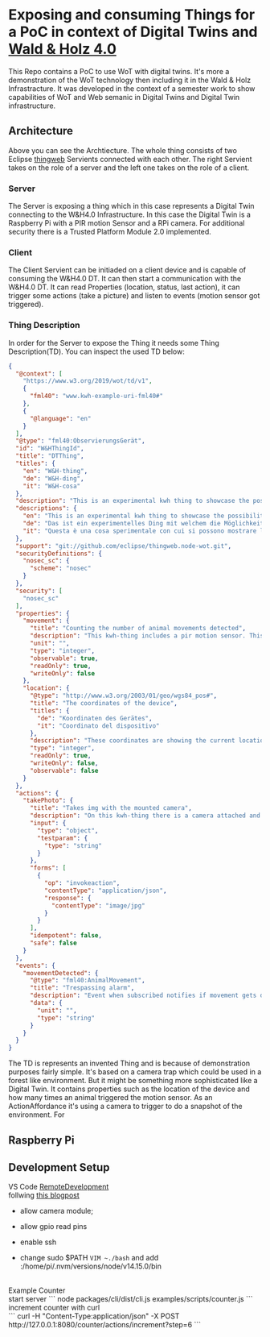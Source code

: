 # Exposing and consuming Things for a PoC in context of Digital Twins and [Wald & Holz 4.0](https://www.kwh40.de/)

This Repo contains a PoC to use WoT with digital twins. It's more a demonstration of the WoT technology then including it in the Wald & Holz Infrastracture. 
It was developed in the context of a semester work to show capabilities of WoT and Web semanic in Digital Twins and Digital Twin infrastructure. 

## Architecture

Above you can see the Archtiecture. The whole thing consists of two Eclipse [thingweb](https://github.com/eclipse/thingweb.node-wot/) Servients connected with each other. The right Servient takes on the role of a server and the left one takes on the role of a client. 

### Server
The Server is exposing a thing which in this case represents a Digital Twin connecting to the W&H4.0 Infrastructure. In this case the Digital Twin is a Raspberry Pi with a PIR motion Sensor and a RPi camera. For additional security there is a Trusted Platform Module 2.0 implemented. 

### Client
The Client Servient can be initiaded on a client device and is capable of consuming the W&H4.0 DT. It can then start a communication with the W&H4.0 DT. It can read Properties (location, status, last action), it can trigger some actions (take a picture) and listen to events (motion sensor got triggered).


### Thing Description
In order for the Server to expose the Thing it needs some Thing Description(TD). You can inspect the used TD below:

``` json
{
  "@context": [
    "https://www.w3.org/2019/wot/td/v1",
    {
      "fml40": "www.kwh-example-uri-fml40#"
    },
    {
      "@language": "en"
    }
  ],
  "@type": "fml40:ObservierungsGerät",
  "id": "W&HThingId",
  "title": "DTThing",
  "titles": {
    "en": "W&H-thing",
    "de": "W&H-ding",
    "it": "W&H-cosa"
  },
  "description": "This is an experimental kwh thing to showcase the possibilities of WoT",
  "descriptions": {
    "en": "This is an experimental kwh thing to showcase the possibilities of WoT",
    "de": "Das ist ein experimentelles Ding mit welchem die Möglichkeiten des WoT gezeigt werden können",
    "it": "Questa è una cosa sperimentale con cui si possono mostrare le possibilità di WoT"
  },
  "support": "git://github.com/eclipse/thingweb.node-wot.git",
  "securityDefinitions": {
    "nosec_sc": {
      "scheme": "nosec"
    }
  },
  "security": [
    "nosec_sc"
  ],
  "properties": {
    "movement": {
      "title": "Counting the number of animal movements detected",
      "description": "This kwh-thing includes a pir motion sensor. This field shows the number of movements which got detected",
      "unit": "",
      "type": "integer",
      "observable": true,
      "readOnly": true,
      "writeOnly": false
    },
    "location": {
      "@type": "http://www.w3.org/2003/01/geo/wgs84_pos#",
      "title": "The coordinates of the device",
      "titles": {
        "de": "Koordinaten des Gerätes",
        "it": "Coordinato del dispositivo"
      },
      "description": "These coordinates are showing the current location of the device. They get updated every 20 minutes",
      "type": "integer",
      "readOnly": true,
      "writeOnly": false,
      "observable": false
    }
  },
  "actions": {
    "takePhoto": {
      "title": "Takes img with the mounted camera",
      "description": "On this kwh-thing there is a camera attached and if invoked will take an image",
      "input": {
        "type": "object",
        "testparam": {
          "type": "string"
        }
      },
      "forms": [
        {
          "op": "invokeaction",
          "contentType": "application/json",
          "response": {
            "contentType": "image/jpg"
          }
        }
      ],
      "idempotent": false,
      "safe": false
    }
  },
  "events": {
    "movementDetected": {
      "@type": "fml40:AnimalMovement",
      "title": "Trespassing alarm",
      "description": "Event when subscribed notifies if movement gets detected from the PIR sensor",
      "data": {
        "unit": "",
        "type": "string"
      }
    }
  }
}
```
The TD is represents an invented Thing and is because of demonstration purposes fairly simple. It's based on a camera trap which could be used in a forest like environment. But it might be something more sophisticated like a Digital Twin. It contains properties such as the location of the device and how many times an animal triggered the motion sensor. As an ActionAffordance it's using a camera to trigger to do a snapshot of the environment. For   

## Raspberry Pi



## Development Setup

VS Code [RemoteDevelopment](https://marketplace.visualstudio.com/items?itemName=ms-vscode-remote.vscode-remote-extensionpack)
<br>
follwing [this blogpost](https://pythononpow.medium.com/remote-development-on-a-raspberry-pi-with-ssh-and-vscode-a23388e24bc7)

- allow camera module;

- allow gpio read pins

- enable ssh

- change sudo $PATH ```VIM ~./bash``` and add :/home/pi/.nvm/versions/node/v14.15.0/bin


<br>
Example Counter<br>
start server
```
node packages/cli/dist/cli.js examples/scripts/counter.js
```
<br>
increment counter with curl
<br>
```
curl -H "Content-Type:application/json" -X POST http://127.0.0.1:8080/counter/actions/increment?step=6
```
<br>
